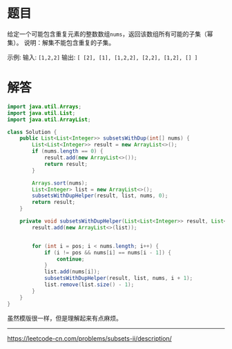 
# 题目
给定一个可能包含重复元素的整数数组`nums`，返回该数组所有可能的子集（幂集）。 
说明：解集不能包含重复的子集。 

示例: 
输入: `[1,2,2]`
输出:
`[
  [2],
  [1],
  [1,2,2],
  [2,2],
  [1,2],
  []
]` 

# 解答
```java 
import java.util.Arrays;
import java.util.List;
import java.util.ArrayList;

class Solution {
    public List<List<Integer>> subsetsWithDup(int[] nums) {
        List<List<Integer>> result = new ArrayList<>();
        if (nums.length == 0) {
            result.add(new ArrayList<>());
            return result;
        }

        Arrays.sort(nums);
        List<Integer> list = new ArrayList<>();
        subsetsWithDupHelper(result, list, nums, 0);
        return result;
    }

    private void subsetsWithDupHelper(List<List<Integer>> result, List<Integer> list, int[] nums, int pos) {
        result.add(new ArrayList<>(list));


        for (int i = pos; i < nums.length; i++) {
            if (i != pos && nums[i] == nums[i - 1]) {
                continue;
            }
            list.add(nums[i]);
            subsetsWithDupHelper(result, list, nums, i + 1);
            list.remove(list.size() - 1);
        }
    }
}
```
虽然模版很一样，但是理解起来有点麻烦。


---
https://leetcode-cn.com/problems/subsets-ii/description/
